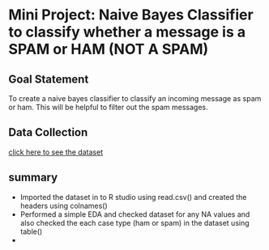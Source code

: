# Mini Project: Naive Bayes Classifier to classify whether a message is a SPAM or HAM (NOT A SPAM)

## Goal Statement
To create a naive bayes classifier to classify an incoming message as spam or ham. This will be helpful to filter out the spam messages.

## Data Collection
[click here to see the dataset](https://github.com/rohitraturi/Supervised-Machine-Learning/tree/master/SMS%20Classifier/spam.csv)

## summary
- Imported the dataset in to R studio using read.csv() and created the headers using colnames()
- Performed a simple EDA and checked dataset for any NA values and also checked the each case type (ham or spam) in the dataset using table()
- 
